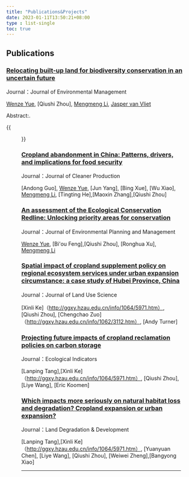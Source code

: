 ```yaml
---
title: "Publications&Projects"
date: 2023-01-11T13:50:21+08:00
type : list-single
toc: true
---
```

## Publications

### [Relocating built-up land for biodiversity conservation in an uncertain future](https://doi.org/10.1016/j.jenvman.2023.118706)

Journal：Journal of Environmental Management

[Wenze Yue](https://person.zju.edu.cn/wzyue#0), [Qiushi Zhou], [Mengmeng Li](https://www.landbigdata.info/cscproject/), [Jasper van Vliet](https://research.vu.nl/en/persons/j-van-vliet)

Abstract:. 

{{<figure src="/image/JEM.png">}}



### [Cropland abandonment in China: Patterns, drivers, and implications for food security](https://doi.org/10.1016/j.jclepro.2023.138154)

Journal：Journal of Cleaner Production

[Andong Guo], [Wenze Yue](https://person.zju.edu.cn/wzyue#0), [Jun Yang], [Bing Xue], [Wu Xiao], [Mengmeng Li](https://www.landbigdata.info/cscproject/), [Tingting He],[Maoxin Zhang],[Qiushi Zhou]



### [An assessment of the Ecological Conservation Redline: Unlocking priority areas for conservation](https://doi.org/10.1080/09640568.2022.2145939)

Journal：Journal of Environmental Planning and Management

[Wenze Yue](https://person.zju.edu.cn/wzyue#0), [Bi'ou Feng],[Qiushi Zhou], [Ronghua Xu], [Mengmeng Li](https://www.landbigdata.info/cscproject/)



### [Spatial impact of cropland supplement policy on regional ecosystem services under urban expansion circumstance: a case study of Hubei Province, China](https://doi.org/10.1080/1747423X.2020.1817166)

Journal：Journal of Land Use Science

[Xinli Ke]（http://ggxy.hzau.edu.cn/info/1064/5971.htm）, [Qiushi Zhou], [Chengchao Zuo]（http://ggxy.hzau.edu.cn/info/1062/3112.htm）, [Andy Turner]

### [Projecting future impacts of cropland reclamation policies on carbon storage](https://doi.org/10.1016/j.ecolind.2020.106835)

Journal：Ecological Indicators

[Lanping Tang],[Xinli Ke]（http://ggxy.hzau.edu.cn/info/1064/5971.htm）, [Qiushi Zhou], [Liye Wang], [Eric Koomen]

### [Which impacts more seriously on natural habitat loss and degradation? Cropland expansion or urban expansion?](https://doi.org/10.1002/ldr.3768)

Journal：Land Degradation & Development

[Lanping Tang],[Xinli Ke]（http://ggxy.hzau.edu.cn/info/1064/5971.htm）, [Yuanyuan Chen], [Liye Wang], [Qiushi Zhou], [Weiwei Zheng],[Bangyong Xiao]

***

